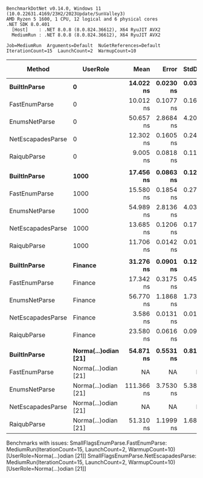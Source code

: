 ```

BenchmarkDotNet v0.14.0, Windows 11 (10.0.22631.4169/23H2/2023Update/SunValley3)
AMD Ryzen 5 1600, 1 CPU, 12 logical and 6 physical cores
.NET SDK 8.0.401
  [Host]    : .NET 8.0.8 (8.0.824.36612), X64 RyuJIT AVX2
  MediumRun : .NET 8.0.8 (8.0.824.36612), X64 RyuJIT AVX2

Job=MediumRun  Arguments=Default  NuGetReferences=Default  
IterationCount=15  LaunchCount=2  WarmupCount=10  

```
| Method            | UserRole             | Mean       | Error     | StdDev    | Median     | Ratio | RatioSD | Allocated | Alloc Ratio |
|------------------ |--------------------- |-----------:|----------:|----------:|-----------:|------:|--------:|----------:|------------:|
| **BuiltInParse**      | **0**                    |  **14.022 ns** | **0.0230 ns** | **0.0307 ns** |  **14.017 ns** |  **1.00** |    **0.00** |         **-** |          **NA** |
| FastEnumParse     | 0                    |  10.012 ns | 0.1077 ns | 0.1612 ns |  10.057 ns |  0.71 |    0.01 |         - |          NA |
| EnumsNetParse     | 0                    |  50.657 ns | 2.8684 ns | 4.2044 ns |  47.094 ns |  3.61 |    0.29 |         - |          NA |
| NetEscapadesParse | 0                    |  12.302 ns | 0.1605 ns | 0.2402 ns |  12.362 ns |  0.88 |    0.02 |         - |          NA |
| RaiqubParse       | 0                    |   9.005 ns | 0.0818 ns | 0.1173 ns |   8.968 ns |  0.64 |    0.01 |         - |          NA |
|                   |                      |            |           |           |            |       |         |           |             |
| **BuiltInParse**      | **1000**                 |  **17.456 ns** | **0.0863 ns** | **0.1238 ns** |  **17.389 ns** |  **1.00** |    **0.01** |         **-** |          **NA** |
| FastEnumParse     | 1000                 |  15.580 ns | 0.1854 ns | 0.2717 ns |  15.551 ns |  0.89 |    0.02 |         - |          NA |
| EnumsNetParse     | 1000                 |  54.989 ns | 2.8136 ns | 4.0352 ns |  51.950 ns |  3.15 |    0.23 |         - |          NA |
| NetEscapadesParse | 1000                 |  13.685 ns | 0.1206 ns | 0.1730 ns |  13.650 ns |  0.78 |    0.01 |         - |          NA |
| RaiqubParse       | 1000                 |  11.706 ns | 0.0142 ns | 0.0190 ns |  11.701 ns |  0.67 |    0.00 |         - |          NA |
|                   |                      |            |           |           |            |       |         |           |             |
| **BuiltInParse**      | **Finance**              |  **31.276 ns** | **0.0901 ns** | **0.1292 ns** |  **31.251 ns** |  **1.00** |    **0.01** |         **-** |          **NA** |
| FastEnumParse     | Finance              |  17.342 ns | 0.3175 ns | 0.4554 ns |  17.383 ns |  0.55 |    0.01 |         - |          NA |
| EnumsNetParse     | Finance              |  56.770 ns | 1.1868 ns | 1.7397 ns |  57.285 ns |  1.82 |    0.06 |         - |          NA |
| NetEscapadesParse | Finance              |   3.586 ns | 0.0131 ns | 0.0180 ns |   3.582 ns |  0.11 |    0.00 |         - |          NA |
| RaiqubParse       | Finance              |  23.580 ns | 0.0616 ns | 0.0922 ns |  23.575 ns |  0.75 |    0.00 |         - |          NA |
|                   |                      |            |           |           |            |       |         |           |             |
| **BuiltInParse**      | **Norma(...)odian [21]** |  **54.871 ns** | **0.5531 ns** | **0.8108 ns** |  **55.448 ns** |  **1.00** |    **0.02** |         **-** |          **NA** |
| FastEnumParse     | Norma(...)odian [21] |         NA |        NA |        NA |         NA |     ? |       ? |        NA |           ? |
| EnumsNetParse     | Norma(...)odian [21] | 111.366 ns | 3.7530 ns | 5.3824 ns | 115.807 ns |  2.03 |    0.10 |         - |          NA |
| NetEscapadesParse | Norma(...)odian [21] |         NA |        NA |        NA |         NA |     ? |       ? |        NA |           ? |
| RaiqubParse       | Norma(...)odian [21] |  51.310 ns | 1.1999 ns | 1.6821 ns |  52.648 ns |  0.94 |    0.03 |         - |          NA |

Benchmarks with issues:
  SmallFlagsEnumParse.FastEnumParse: MediumRun(IterationCount=15, LaunchCount=2, WarmupCount=10) [UserRole=Norma(...)odian [21]]
  SmallFlagsEnumParse.NetEscapadesParse: MediumRun(IterationCount=15, LaunchCount=2, WarmupCount=10) [UserRole=Norma(...)odian [21]]
